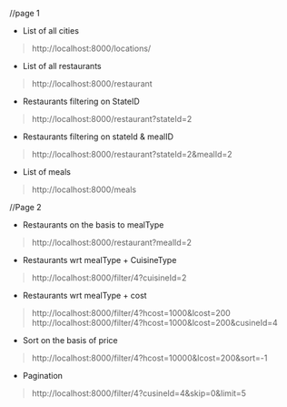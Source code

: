 //page 1

* List of all cities
> http://localhost:8000/locations/
* List of all restaurants
>http://localhost:8000/restaurant
* Restaurants filtering on StateID
>http://localhost:8000/restaurant?stateId=2
* Restaurants filtering on stateId & mealID
>http://localhost:8000/restaurant?stateId=2&mealId=2
* List of meals
>http://localhost:8000/meals


//Page 2
* Restaurants on the basis to mealType
>http://localhost:8000/restaurant?mealId=2
* Restaurants wrt mealType + CuisineType
>http://localhost:8000/filter/4?cuisineId=2
* Restaurants wrt mealType + cost
>http://localhost:8000/filter/4?hcost=1000&lcost=200
>http://localhost:8000/filter/4?hcost=1000&lcost=200&cusineId=4
* Sort on the basis of price 
>http://localhost:8000/filter/4?hcost=10000&lcost=200&sort=-1
* Pagination
>http://localhost:8000/filter/4?cusineId=4&skip=0&limit=5




